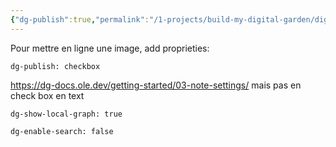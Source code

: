 ```yaml
---
{"dg-publish":true,"permalink":"/1-projects/build-my-digital-garden/digital-garden-settings/"}
---
```


Pour mettre en ligne une image, add proprieties:
```
dg-publish: checkbox
```

https://dg-docs.ole.dev/getting-started/03-note-settings/
mais pas en check box en text

```
dg-show-local-graph: true
```

```
dg-enable-search: false
```